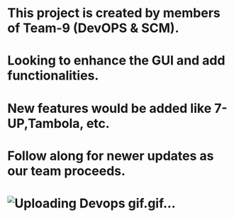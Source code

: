 # This project is created by members of Team-9 (DevOPS & SCM).
# Looking to enhance the GUI and add functionalities.
# New features would be added like 7-UP,Tambola, etc.
# Follow along for newer updates as our team proceeds.
# ![Uploading Devops gif.gif…]()
